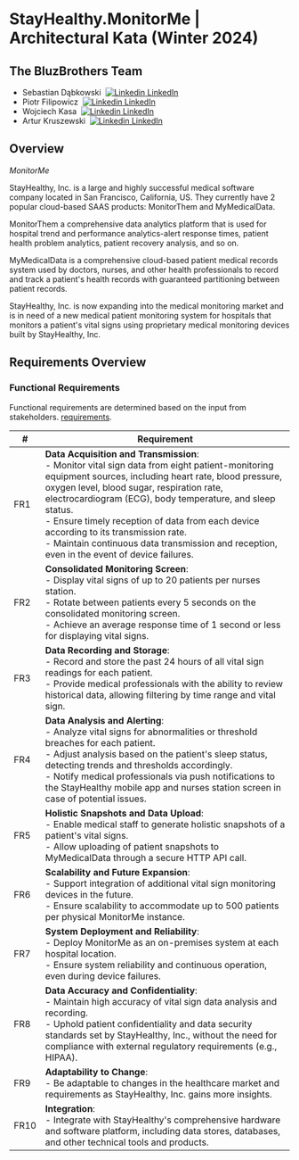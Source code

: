 # StayHealthy.MonitorMe | Architectural Kata (Winter 2024)

## The BluzBrothers Team
* Sebastian Dąbkowski &nbsp;[![Linkedin](https://i.stack.imgur.com/gVE0j.png) LinkedIn](https://www.linkedin.com/in/sebastiandabkowski/)
* Piotr Filipowicz &nbsp;[![Linkedin](https://i.stack.imgur.com/gVE0j.png) LinkedIn](https://www.linkedin.com/in/piotr-filipowicz-402b062a/)
* Wojciech Kasa &nbsp;[![Linkedin](https://i.stack.imgur.com/gVE0j.png) LinkedIn](https://www.linkedin.com/in/wojciech-kasa-b271b0141/)
* Artur Kruszewski &nbsp;[![Linkedin](https://i.stack.imgur.com/gVE0j.png) LinkedIn](https://www.linkedin.com/in/artur-kruszewski/)
## Overview

*MonitorMe*

StayHealthy, Inc. is a large and highly successful medical software company located in San Francisco, California, US. They currently have 2 popular cloud-based SAAS products: MonitorThem and MyMedicalData.

MonitorThem a comprehensive data analytics platform that is used for hospital trend and performance analytics-alert response times, patient health problem analytics, patient recovery analysis, and so on.

MyMedicalData is a comprehensive cloud-based patient medical records system used by doctors, nurses, and other health professionals to record and track a patient's health records with guaranteed partitioning between patient records.

StayHealthy, Inc. is now expanding into the medical monitoring market and is in need of a new medical patient monitoring system for hospitals that monitors a patient's vital signs using proprietary medical monitoring devices built by StayHealthy, Inc.

## Requirements Overview

### Functional Requirements

Functional requirements are determined based on the input from stakeholders. [requirements](requirements.md).

| #    | Requirement   |                                                                                                                                        
|----|-------------|
| FR1 | **Data Acquisition and Transmission**: <br> - Monitor vital sign data from eight patient-monitoring equipment sources, including heart rate, blood pressure, oxygen level, blood sugar, respiration rate, electrocardiogram (ECG), body temperature, and sleep status. <br> - Ensure timely reception of data from each device according to its transmission rate. <br> - Maintain continuous data transmission and reception, even in the event of device failures. |
| FR2 | **Consolidated Monitoring Screen**: <br> - Display vital signs of up to 20 patients per nurses station. <br> - Rotate between patients every 5 seconds on the consolidated monitoring screen. <br> - Achieve an average response time of 1 second or less for displaying vital signs. |
| FR3 | **Data Recording and Storage**: <br> - Record and store the past 24 hours of all vital sign readings for each patient. <br> - Provide medical professionals with the ability to review historical data, allowing filtering by time range and vital sign. |
| FR4 | **Data Analysis and Alerting**: <br> - Analyze vital signs for abnormalities or threshold breaches for each patient. <br> - Adjust analysis based on the patient's sleep status, detecting trends and thresholds accordingly. <br> - Notify medical professionals via push notifications to the StayHealthy mobile app and nurses station screen in case of potential issues. |
| FR5 | **Holistic Snapshots and Data Upload**: <br> - Enable medical staff to generate holistic snapshots of a patient's vital signs. <br> - Allow uploading of patient snapshots to MyMedicalData through a secure HTTP API call. |
| FR6 | **Scalability and Future Expansion**: <br> - Support integration of additional vital sign monitoring devices in the future. <br> - Ensure scalability to accommodate up to 500 patients per physical MonitorMe instance. |
| FR7 | **System Deployment and Reliability**: <br> - Deploy MonitorMe as an on-premises system at each hospital location. <br> - Ensure system reliability and continuous operation, even during device failures. |
| FR8 | **Data Accuracy and Confidentiality**: <br> - Maintain high accuracy of vital sign data analysis and recording. <br> - Uphold patient confidentiality and data security standards set by StayHealthy, Inc., without the need for compliance with external regulatory requirements (e.g., HIPAA). |
| FR9 | **Adaptability to Change**: <br> - Be adaptable to changes in the healthcare market and requirements as StayHealthy, Inc. gains more insights. |
| FR10 | **Integration**: <br> - Integrate with StayHealthy's comprehensive hardware and software platform, including data stores, databases, and other technical tools and products. |
